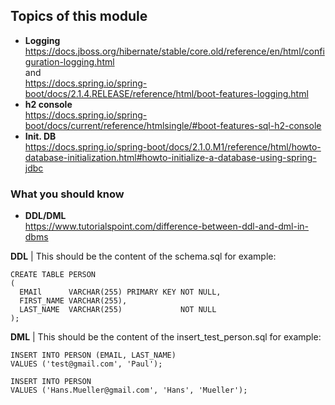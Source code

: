 ## Topics of this module

- **Logging**\
  https://docs.jboss.org/hibernate/stable/core.old/reference/en/html/configuration-logging.html \
  and\
  https://docs.spring.io/spring-boot/docs/2.1.4.RELEASE/reference/html/boot-features-logging.html
- **h2 console**\
  https://docs.spring.io/spring-boot/docs/current/reference/htmlsingle/#boot-features-sql-h2-console
- **Init. DB**\
  https://docs.spring.io/spring-boot/docs/2.1.0.M1/reference/html/howto-database-initialization.html#howto-initialize-a-database-using-spring-jdbc

### What you should know

- **DDL/DML**\
  https://www.tutorialspoint.com/difference-between-ddl-and-dml-in-dbms

**DDL** | This should be the content of the schema.sql for example:

```h2
CREATE TABLE PERSON
(
  EMAIl      VARCHAR(255) PRIMARY KEY NOT NULL,
  FIRST_NAME VARCHAR(255),
  LAST_NAME  VARCHAR(255)             NOT NULL
);
```

**DML** | This should be the content of the insert_test_person.sql for example:

```h2
INSERT INTO PERSON (EMAIL, LAST_NAME)
VALUES ('test@gmail.com', 'Paul');

INSERT INTO PERSON
VALUES ('Hans.Mueller@gmail.com', 'Hans', 'Mueller');
```
